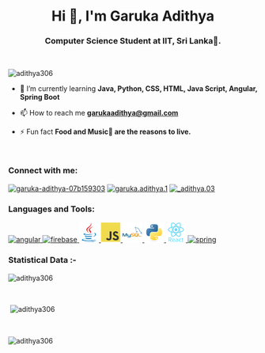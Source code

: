 <h1 align="center">Hi 👋, I'm Garuka Adithya</h1>
<h3 align="center">Computer Science Student at IIT, Sri Lanka🌟.</h3>

<br>

<p align="left"> <img src="https://komarev.com/ghpvc/?username=adithya306&label=Profile%20views&color=0e75b6&style=flat" alt="adithya306" /> </p>

- 🌱 I’m currently learning **Java, Python, CSS, HTML, Java Script, Angular, Spring Boot**

- 📫 How to reach me **garukaadithya@gmail.com**

- ⚡ Fun fact **Food and Music🎵 are the reasons to live.**
<br>



<h3 align="left">Connect with me:</h3>
<p align="left">
<a href="https://linkedin.com/in/garuka-adithya-07b159303" target="blank"><img align="center" src="https://raw.githubusercontent.com/rahuldkjain/github-profile-readme-generator/master/src/images/icons/Social/linked-in-alt.svg" alt="garuka-adithya-07b159303" height="30" width="40" /></a>
<a href="https://fb.com/garuka.adithya.1" target="blank"><img align="center" src="https://raw.githubusercontent.com/rahuldkjain/github-profile-readme-generator/master/src/images/icons/Social/facebook.svg" alt="garuka.adithya.1" height="30" width="40" /></a>
<a href="https://instagram.com/_adithya.03" target="blank"><img align="center" src="https://raw.githubusercontent.com/rahuldkjain/github-profile-readme-generator/master/src/images/icons/Social/instagram.svg" alt="_adithya.03" height="30" width="40" /></a>
</p>

<h3 align="left">Languages and Tools:</h3>
<p align="left"> <a href="https://angular.io" target="_blank" rel="noreferrer"> <img src="https://angular.io/assets/images/logos/angular/angular.svg" alt="angular" width="40" height="40"/> </a> <a href="https://firebase.google.com/" target="_blank" rel="noreferrer"> <img src="https://www.vectorlogo.zone/logos/firebase/firebase-icon.svg" alt="firebase" width="40" height="40"/> </a> <a href="https://www.java.com" target="_blank" rel="noreferrer"> <img src="https://raw.githubusercontent.com/devicons/devicon/master/icons/java/java-original.svg" alt="java" width="40" height="40"/> </a> <a href="https://developer.mozilla.org/en-US/docs/Web/JavaScript" target="_blank" rel="noreferrer"> <img src="https://raw.githubusercontent.com/devicons/devicon/master/icons/javascript/javascript-original.svg" alt="javascript" width="40" height="40"/> </a> <a href="https://www.mysql.com/" target="_blank" rel="noreferrer"> <img src="https://raw.githubusercontent.com/devicons/devicon/master/icons/mysql/mysql-original-wordmark.svg" alt="mysql" width="40" height="40"/> </a> <a href="https://www.python.org" target="_blank" rel="noreferrer"> <img src="https://raw.githubusercontent.com/devicons/devicon/master/icons/python/python-original.svg" alt="python" width="40" height="40"/> </a> <a href="https://reactjs.org/" target="_blank" rel="noreferrer"> <img src="https://raw.githubusercontent.com/devicons/devicon/master/icons/react/react-original-wordmark.svg" alt="react" width="40" height="40"/> </a> <a href="https://spring.io/" target="_blank" rel="noreferrer"> <img src="https://www.vectorlogo.zone/logos/springio/springio-icon.svg" alt="spring" width="40" height="40"/> </a> </p>

<h3>Statistical Data :-</h3>
<p><img align="center"
    src="https://github-readme-stats.vercel.app/api/top-langs?username=adithya306&show_icons=true&locale=en&bg_color=0d1117&text_color=ffffff&layout=compact"
    alt="adithya306" 
    bg_color=#808080/></p>

<br>

<p>&nbsp;<img align="center" src="https://github-readme-stats.vercel.app/api?username=adithya306&show_icons=true&locale=en&bg_color=0d1117&text_color=ffffff&repo=convoychat"
    alt="adithya306" /></p>

<br>

<p><img align="center" src="https://github-readme-streak-stats.herokuapp.com/?user=adithya306&theme=dark&background=0d1117&date_format=M%20j%5B%2C%20Y%5D" alt="adithya306" /></p>
      
